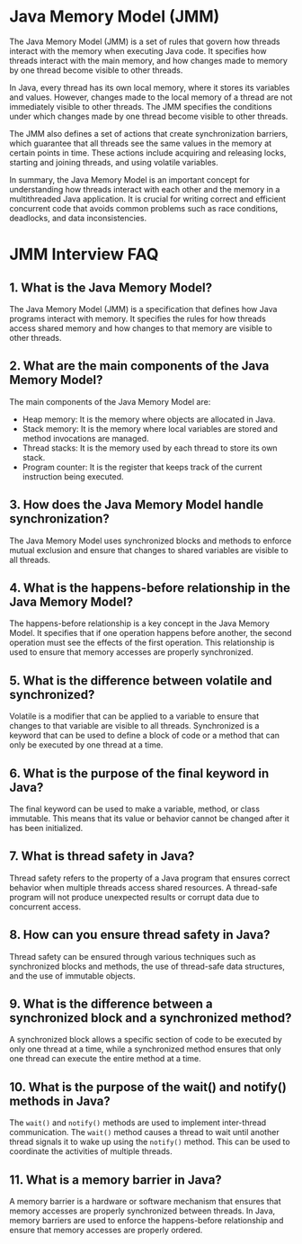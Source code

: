 # Java Memory Model (JMM)

The Java Memory Model (JMM) is a set of rules 
that govern how threads interact with the memory 
when executing Java code.
It specifies how threads interact with the main memory,
and how changes made to memory by one thread 
become visible to other threads.

In Java, every thread has its own local memory,
where it stores its variables and values. 
However, changes made to the local memory 
of a thread are not immediately visible to other threads. 
The JMM specifies the conditions under
which changes made by one thread become visible to other threads.

The JMM also defines a set of actions 
that create synchronization barriers,
which guarantee that all threads see 
the same values in the memory at certain points in time. 
These actions include acquiring and releasing locks, 
starting and joining threads, and using volatile variables.

In summary, the Java Memory Model is an important concept 
for understanding how threads interact with each other 
and the memory in a multithreaded Java application. 
It is crucial for writing correct and efficient concurrent code 
that avoids common problems such as race conditions, 
deadlocks, and data inconsistencies.

# JMM Interview FAQ
## 1. What is the Java Memory Model?
The Java Memory Model (JMM) is a specification 
that defines how Java programs interact with memory.
It specifies the rules for how threads access shared memory 
and how changes to that memory are visible to other threads.

## 2. What are the main components of the Java Memory Model?
The main components of the Java Memory Model are:
- Heap memory: It is the memory where objects are allocated in Java.
- Stack memory: It is the memory where local variables are stored and method invocations are managed.
- Thread stacks: It is the memory used by each thread to store its own stack.
- Program counter: It is the register that keeps track of the current instruction being executed.

## 3. How does the Java Memory Model handle synchronization?
The Java Memory Model uses synchronized blocks 
and methods to enforce mutual exclusion 
and ensure that changes to shared variables are visible 
to all threads.

## 4. What is the happens-before relationship in the Java Memory Model?
The happens-before relationship is a key concept
in the Java Memory Model. It specifies 
that if one operation happens before another,
the second operation must see the effects of the first operation. This relationship is used to ensure that memory accesses are properly synchronized.

## 5. What is the difference between volatile and synchronized?
Volatile is a modifier that can be applied to a variable 
to ensure that changes to that variable are visible 
to all threads. Synchronized is a keyword 
that can be used to define a block of code or a method 
that can only be executed by one thread at a time.

## 6. What is the purpose of the final keyword in Java?
The final keyword can be used to make a variable,
method, or class immutable. 
This means that its value or behavior cannot be changed 
after it has been initialized.

## 7. What is thread safety in Java?
Thread safety refers to the property of a Java program
that ensures correct behavior
when multiple threads access shared resources. 
A thread-safe program will not produce unexpected results 
or corrupt data due to concurrent access.

## 8. How can you ensure thread safety in Java?
Thread safety can be ensured through various techniques 
such as synchronized blocks and methods, 
the use of thread-safe data structures, 
and the use of immutable objects.

## 9. What is the difference between a synchronized block and a synchronized method?
A synchronized block allows a specific section 
of code to be executed by only one thread at a time, 
while a synchronized method ensures 
that only one thread can execute the entire method at a time.

## 10. What is the purpose of the wait() and notify() methods in Java?
The `wait()` and `notify()` methods are used 
to implement inter-thread communication. 
The `wait()` method causes a thread to wait 
until another thread signals it to wake up 
using the `notify()` method. 
This can be used to coordinate the activities 
of multiple threads.

## 11. What is a memory barrier in Java?
A memory barrier is a hardware or software mechanism 
that ensures that memory accesses 
are properly synchronized between threads. 
In Java, memory barriers are used to enforce 
the happens-before relationship 
and ensure that memory accesses are properly ordered.
